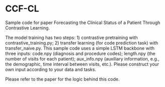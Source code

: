 # CCF-CL
Sample code for paper Forecasting the Clinical Status of a Patient Through Contrastive Learning.

The model training has two steps: 1) contrastive pretraining with contrastive_training.py; 2) transfer learning (for code prediction task) with transfer_naive.py.
This sample code uses a simple LSTM backbone with three inputs: code.npy (diagnosis and procedure codes); length.npy (the number of visits for each patient); aux_info.npy (auxiliary information, e.g., the demographic, time interval between visits, etc.). Please construct your own input according to your data and tasks.

Please refer to the paper for the logic behind this code.
